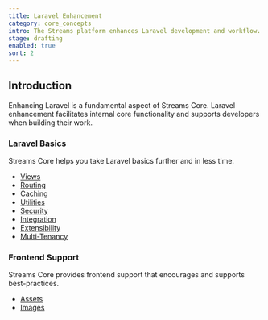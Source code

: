 ```yaml
---
title: Laravel Enhancement
category: core_concepts
intro: The Streams platform enhances Laravel development and workflow.
stage: drafting
enabled: true
sort: 2
---
```


## Introduction

Enhancing Laravel is a fundamental aspect of Streams Core. Laravel enhancement facilitates internal core functionality and supports developers when building their work.

### Laravel Basics

Streams Core helps you take Laravel basics further and in less time.

- [Views](core/views)
- [Routing](core/routing)
- [Caching](core/caching)
- [Utilities](core/support)
- [Security](core/security)
- [Integration](core/providers)
- [Extensibility](core/extending)
- [Multi-Tenancy](core/applications)


### Frontend Support

Streams Core provides frontend support that encourages and supports best-practices.

- [Assets](core/assets)
- [Images](core/images)
